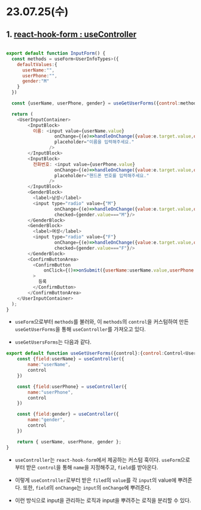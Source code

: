# 23.07.25(수)

## 1. [react-hook-form : useController](https://github.dev/KimJeongHyun/react-hook-form-test/tree/main/src/pages/SignUp/utils)

```js

export default function InputForm() {
  const methods = useForm<UserInfoTypes>({
    defaultValues:{
      userName:"",
      userPhone:"",
      gender:"M"
    }
  })

  const {userName, userPhone, gender} = useGetUserForms({control:methods.control})

  return (
    <UserInputContainer>
        <InputBlock>
          이름: <input value={userName.value} 
                  onChange={(e)=>handleOnChange({value:e.target.value,onChange:userName.onChange})}
                  placeholder="이름을 입력해주세요."  
                />
        </InputBlock>
        <InputBlock>
          전화번호: <input value={userPhone.value} 
                  onChange={(e)=>handleOnChange({value:e.target.value,onChange:userPhone.onChange})}
                  placeholder="핸드폰 번호를 입력해주세요."  
                />
        </InputBlock>
        <GenderBlock>
          <label>남성</label>
          <input type="radio" value={"M"} 
                  onChange={(e)=>handleOnChange({value:e.target.value,onChange:gender.onChange})} 
                  checked={gender.value==="M"}/>
        </GenderBlock>
        <GenderBlock>
          <label>여성</label>
          <input type="radio" value={"F"} 
                  onChange={(e)=>handleOnChange({value:e.target.value,onChange:gender.onChange})} 
                  checked={gender.value==="F"}/>
        </GenderBlock>
        <ConfirmButtonArea>
          <ConfirmButton 
              onClick={()=>onSubmit({userName:userName.value,userPhone:userPhone.value,gender:gender.value})}
          >
            등록
          </ConfirmButton>
        </ConfirmButtonArea>
    </UserInputContainer>
  );
}


```
- `useForm`으로부터 `methods`를 불러와, 이 `methods`의 `control`을 커스텀하여 만든 `useGetUserForms`을 통해 `useController`를 가져오고 있다.

- `useGetUsersForms`는 다음과 같다.
```js
export default function useGetUserForms({control}:{control:Control<UserInfoTypes>}){
    const {field:userName} = useController({
        name:"userName",
        control
    })

    const {field:userPhone} = useController({
        name:"userPhone",
        control
    })

    const {field:gender} = useController({
        name:"gender",
        control
    })

    return { userName, userPhone, gender };
}
```
- `useController`는 `react-hook-form`에서 제공하는 커스텀 훅이다. `useForm`으로부터 받은 `control`을 통해 `name`을 지정해주고, `field`를 받아온다.
- 이렇게 `useController`로부터 받은 `filed`의 `value`를 각 `input`의 value에 뿌려준다. 또한, `field`의 `onChange`는 `input`의 `onChange`에 뿌려준다.

- 이런 방식으로 input을 관리하는 로직과 input을 뿌려주는 로직을 분리할 수 있다.
